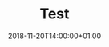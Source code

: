 ---
title: "Test"
publishdate: 2018-01-01
date: 2018-11-20T14:00:00+01:00
end: 2018-11-20T17:00:00+01:00
location: Schützenplatz
draft: false
outputs:
- html
- calendar
---